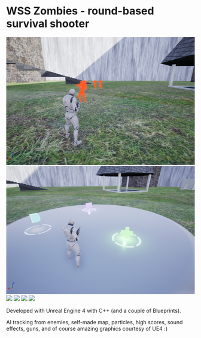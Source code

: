# WSS Zombies - round-based survival shooter

![](HighresScreenshot00000.png)
![](HighresScreenshot00001.png)
![](HighresScreenshot00002.png)
![](HighresScreenshot00003.png)
![](HighresScreenshot00004.png)
![](HighresScreenshot00005.png)

Developed with Unreal Engine 4 with C++ (and a couple of Blueprints).

AI tracking from enemies, self-made map, particles, high scores, sound effects, guns, and of course amazing graphics courtesy of UE4 :)
